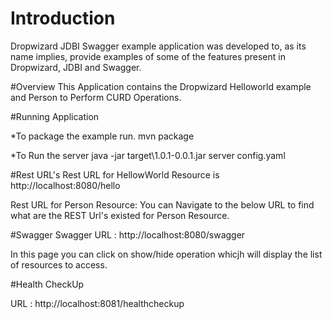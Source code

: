 # Introduction
Dropwizard JDBI Swagger example application was developed to, as its name implies, provide examples of some of the features present in Dropwizard, JDBI and Swagger.

#Overview
This Application contains the Dropwizard Helloworld example and Person to Perform CURD Operations.

#Running Application

*To package the example run.
      mvn package
      
*To Run the server
      java -jar target\1.0.1-0.0.1.jar server config.yaml

#Rest URL's
Rest URL for HellowWorld Resource is http://localhost:8080/hello 

Rest URL for Person Resource:  You can Navigate to the below URL to find what are the REST Url's existed for Person Resource.

#Swagger
Swagger URL : http://localhost:8080/swagger 

In this page you can click on show/hide operation whicjh will display the list of resources to access.

#Health CheckUp

URL : http://localhost:8081/healthcheckup
